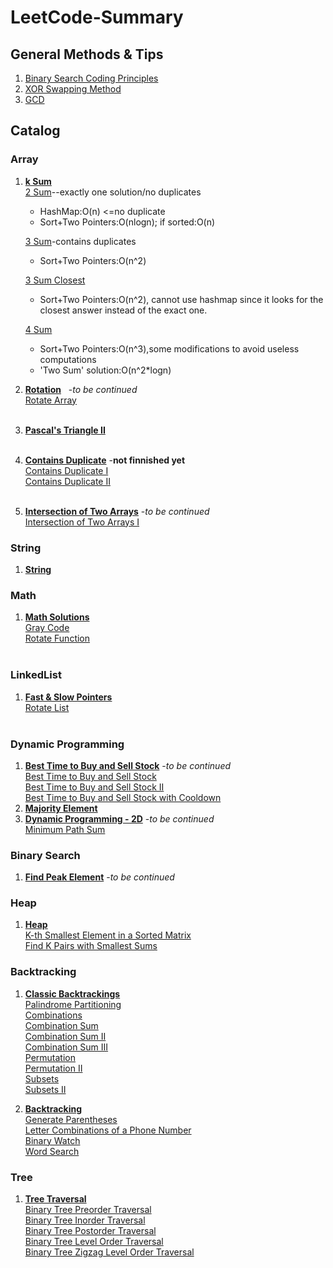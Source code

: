 # LeetCode-Summary

## General Methods & Tips
1. [Binary Search Coding Principles](https://github.com/TongZhangUSC/LeetCode-Summary/blob/master/Binary%20Search%20Coding%20Principles.md)
2. [XOR Swapping Method](https://github.com/TongZhangUSC/LeetCode-Summary/blob/master/XOR%20Swapping%20Method.md)
3. [GCD](https://github.com/TongZhangUSC/LeetCode-Summary/blob/master/GCD.md)

## Catalog

### Array

1. [**k Sum**](https://github.com/TongZhangUSC/LeetCode-Summary/blob/master/k-Sum.md)<br/>
   [2 Sum](https://github.com/TongZhangUSC/LeetCode-Summary/blob/master/k-Sum.md#2-sum)--exactly one solution/no duplicates
   
   - HashMap:O(n) <=no duplicate
   - Sort+Two Pointers:O(nlogn); if sorted:O(n)
   
   [3 Sum](https://github.com/TongZhangUSC/LeetCode-Summary/blob/master/k-Sum.md#3-sum)-contains duplicates
   - Sort+Two Pointers:O(n^2)
   
   [3 Sum Closest](https://github.com/TongZhangUSC/LeetCode-Summary/blob/master/k-Sum.md#3-sum-closest)
   - Sort+Two Pointers:O(n^2), cannot use hashmap since it looks for the closest answer instead of the exact one.
   
   [4 Sum](https://github.com/TongZhangUSC/LeetCode-Summary/blob/master/k-Sum.md#4-sum)
   - Sort+Two Pointers:O(n^3),some modifications to avoid useless computations
   - 'Two Sum' solution:O(n^2*logn)
2. [**Rotation**](https://github.com/TongZhangUSC/LeetCode-Summary/blob/master/rotation.md)    -*to be continued*<br/>
   [Rotate Array](https://github.com/TongZhangUSC/LeetCode-Summary/blob/master/rotation.md#rotate-array)<br/><br/>
3. [**Pascal's Triangle II**](https://github.com/TongZhangUSC/LeetCode-Summary/blob/master/Pascal%20Triangle.md)
<br/><br/>
4. [**Contains Duplicate**](https://github.com/TongZhangUSC/LeetCode-Summary/blob/master/Contains%20Duplicate.md) -**not finnished yet**<br/>
   [Contains Duplicate I](https://github.com/TongZhangUSC/LeetCode-Summary/blob/master/Contains%20Duplicate.md#contains-duplicate-i)<br/>
   [Contains Duplicate II](https://github.com/TongZhangUSC/LeetCode-Summary/blob/master/Contains%20Duplicate.md#contains-duplicate-ii)<br/><br/>
5. [**Intersection of Two Arrays**](https://github.com/TongZhangUSC/LeetCode-Summary/blob/master/Intersection%20of%20Two%20Arrays.md)     -*to be continued* <br/>
    [Intersection of Two Arrays I](https://github.com/TongZhangUSC/LeetCode-Summary/blob/master/Intersection%20of%20Two%20Arrays.md#intersection-of-two-arrays-i) <br/>

### String

1. [**String**](https://github.com/TongZhangUSC/LeetCode-Summary/blob/master/String.md)

### Math
   
1. [**Math Solutions**](https://github.com/TongZhangUSC/LeetCode-Summary/blob/master/Problems%20with%20Math%20Solutions.md)<br/>
   [Gray Code](https://github.com/TongZhangUSC/LeetCode-Summary/blob/master/Problems%20with%20Math%20Solutions.md#gray-code)<br/>
   [Rotate Function](https://github.com/TongZhangUSC/LeetCode-Summary/blob/master/Problems%20with%20Math%20Solutions.md#rotate-function) <br/><br/>
   
### LinkedList

1. [**Fast & Slow Pointers**](https://github.com/TongZhangUSC/LeetCode-Summary/blob/master/LinkedList%20with%20Fast%20%26%20Slow%20Pointers.md)<br/>
   [Rotate List](https://github.com/TongZhangUSC/LeetCode-Summary/blob/master/LinkedList%20with%20Fast%20%26%20Slow%20Pointers.md#rotate-list)<br/><br/>
   
### Dynamic Programming
  
1. [**Best Time to Buy and Sell Stock**](https://github.com/TongZhangUSC/LeetCode-Summary/blob/master/Best%20Time%20to%20Buy%20and%20Sell%20Stock.md)    -*to be continued*<br/>
   [Best Time to Buy and Sell Stock](https://github.com/TongZhangUSC/LeetCode-Summary/blob/master/Best%20Time%20to%20Buy%20and%20Sell%20Stock.md#best-time-to-buy-and-sell-stock-i)<br/>
   [Best Time to Buy and Sell Stock II](https://github.com/TongZhangUSC/LeetCode-Summary/blob/master/Best%20Time%20to%20Buy%20and%20Sell%20Stock.md#best-time-to-buy-and-sell-stock-ii)<br/>
   [Best Time to Buy and Sell Stock with Cooldown](https://github.com/TongZhangUSC/LeetCode-Summary/blob/master/Best%20Time%20to%20Buy%20and%20Sell%20Stock.md#best-time-to-buy-and-sell-stock-with-cooldown)<br/>
2. [**Majority Element**](https://github.com/TongZhangUSC/LeetCode-Summary/blob/master/Majority%20Element.md)<br/>
3. [**Dynamic Programming - 2D**](https://github.com/TongZhangUSC/LeetCode-Summary/blob/master/Dinamic%20Programming-2D.md)    -*to be continued*<br/>
   [Minimum Path Sum](https://github.com/TongZhangUSC/LeetCode-Summary/blob/master/Dinamic%20Programming-2D.md#minimum-path-sum)
      
### Binary Search

1. [**Find Peak Element**](https://github.com/TongZhangUSC/LeetCode-Summary/blob/master/Find%20Peak%20Element.md)     -*to be continued*

### Heap

1. [**Heap**](https://github.com/TongZhangUSC/LeetCode-Summary/blob/master/Heap.md)<br/>
    [K-th Smallest Element in a Sorted Matrix](https://github.com/TongZhangUSC/LeetCode-Summary/blob/master/Heap.md#k-th-smallest-element-in-a-sorted-matrix) <br/>
    [Find K Pairs with Smallest Sums](https://github.com/TongZhangUSC/LeetCode-Summary/blob/master/Heap.md#find-k-pairs-with-smallest-sums)  

### Backtracking

1. [**Classic Backtrackings**](https://github.com/TongZhangUSC/LeetCode-Summary/blob/master/Classic%20Backtrackings.md) <br/>
    [Palindrome Partitioning](https://github.com/TongZhangUSC/LeetCode-Summary/blob/master/Classic%20Backtrackings.md#palindrome-partitioning) <br/>
    [Combinations](https://github.com/TongZhangUSC/LeetCode-Summary/blob/master/Classic%20Backtrackings.md#combinations) <br/>
    [Combination Sum](https://github.com/TongZhangUSC/LeetCode-Summary/blob/master/Classic%20Backtrackings.md#combination-sum) <br/>
    [Combination Sum II](https://github.com/TongZhangUSC/LeetCode-Summary/blob/master/Classic%20Backtrackings.md#combination-sum-ii) <br/>
    [Combination Sum III](https://github.com/TongZhangUSC/LeetCode-Summary/blob/master/Classic%20Backtrackings.md#combination-sum-iii) <br/>
    [Permutation](https://github.com/TongZhangUSC/LeetCode-Summary/blob/master/Classic%20Backtrackings.md#permutation) <br/>
    [Permutation II](https://github.com/TongZhangUSC/LeetCode-Summary/blob/master/Classic%20Backtrackings.md#permutation-ii) <br/>
    [Subsets](https://github.com/TongZhangUSC/LeetCode-Summary/blob/master/Classic%20Backtrackings.md#subsets) <br/>
    [Subsets II](https://github.com/TongZhangUSC/LeetCode-Summary/blob/master/Classic%20Backtrackings.md#subsetsii) 
    
2. [**Backtracking**](https://github.com/TongZhangUSC/LeetCode-Summary/blob/master/Backtracking.md) <br/>
    [Generate Parentheses](https://github.com/TongZhangUSC/LeetCode-Summary/blob/master/Backtracking.md#generate-parentheses) <br/>
    [Letter Combinations of a Phone Number](https://github.com/TongZhangUSC/LeetCode-Summary/blob/master/Backtracking.md#letter-combinations-of-a-phone-number) <br/>
    [Binary Watch](https://github.com/TongZhangUSC/LeetCode-Summary/blob/master/Backtracking.md#binary-watch) <br/>
    [Word Search](https://github.com/TongZhangUSC/LeetCode-Summary/blob/master/Backtracking.md#word-search)

### Tree

1. [**Tree Traversal**](https://github.com/TongZhangUSC/LeetCode-Summary/blob/master/Tree%20Traversal.md)<br/>
    [Binary Tree Preorder Traversal](https://github.com/TongZhangUSC/LeetCode-Summary/blob/master/Tree%20Traversal.md#binary-tree-preorder-traversal)<br/>
    [Binary Tree Inorder Traversal](https://github.com/TongZhangUSC/LeetCode-Summary/blob/master/Tree%20Traversal.md#binary-tree-inorder-traversal)<br/>
    [Binary Tree Postorder Traversal](https://github.com/TongZhangUSC/LeetCode-Summary/blob/master/Tree%20Traversal.md#binary-tree-postorder-traversal)<br/>
    [Binary Tree Level Order Traversal](https://github.com/TongZhangUSC/LeetCode-Summary/blob/master/Tree%20Traversal.md#binary-tree-level-order-traversal)<br/>
    [Binary Tree Zigzag Level Order Traversal](https://github.com/TongZhangUSC/LeetCode-Summary/blob/master/Tree%20Traversal.md#binary-tree-zigzag-level-order-traversal)<br/>
